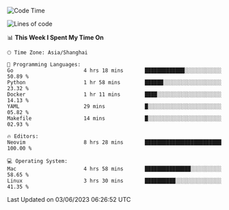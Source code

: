 <!--START_SECTION:waka-->
![Code Time](http://img.shields.io/badge/Code%20Time-1%2C382%20hrs%2051%20mins-blue)

![Lines of code](https://img.shields.io/badge/From%20Hello%20World%20I%27ve%20Written-261.4%20thousand%20lines%20of%20code-blue)

📊 **This Week I Spent My Time On** 

```text
🕑︎ Time Zone: Asia/Shanghai

💬 Programming Languages: 
Go                       4 hrs 18 mins       █████████████░░░░░░░░░░░░   50.89 % 
Python                   1 hr 58 mins        ██████░░░░░░░░░░░░░░░░░░░   23.32 % 
Docker                   1 hr 11 mins        ████░░░░░░░░░░░░░░░░░░░░░   14.13 % 
YAML                     29 mins             █░░░░░░░░░░░░░░░░░░░░░░░░   05.82 % 
Makefile                 14 mins             █░░░░░░░░░░░░░░░░░░░░░░░░   02.93 % 

🔥 Editors: 
Neovim                   8 hrs 28 mins       █████████████████████████   100.00 % 

💻 Operating System: 
Mac                      4 hrs 58 mins       ███████████████░░░░░░░░░░   58.65 % 
Linux                    3 hrs 30 mins       ██████████░░░░░░░░░░░░░░░   41.35 % 
```


 Last Updated on 03/06/2023 06:26:52 UTC
<!--END_SECTION:waka-->

